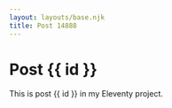 ```yaml
---
layout: layouts/base.njk
title: Post 14888
---
```


# Post {{ id }}

This is post {{ id }} in my Eleventy project.
